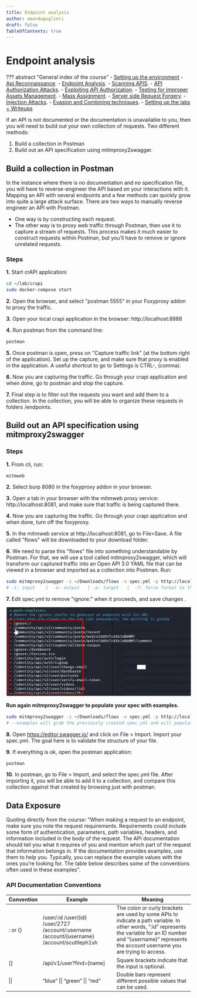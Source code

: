 ```yaml
---
title: Endpoint analysis
author: amandaguglieri
draft: false
TableOfContents: true
---
```


# Endpoint analysis

??? abstract "General index of the course"
    - [Setting up the environment](setting-up-kali.md)
    - [Api Reconnaissance](api-authentication-attacks.md).
    - [Endpoint Analysis](endpoint-analysis.md).
    - [Scanning APIS](scanning-apis.md).
    - [API Authorization Attacks](api-authentication-attacks.md).
    - [Exploiting API Authorization](exploiting-api-authorization.md).
    - [Testing for Improper Assets Management](improper-assets-management.md).
    - [Mass Assignment](mass-assignment.md).
    - [Server side Request Forgery](server-side-request-forgery-ssrf.md).
    - [Injection Attacks](injection-attacks.md). 
    - [Evasion and Combining techniques](evasion-combining-techniques.md).
    - [Setting up the labs + Writeups](other-labs.md)

If an API is not documented or the documentation is unavailable to you, then you will need to build out your own collection of requests. Two different methods:

1. Build a collection in Postman
2. Build out an API specification using mitmproxy2swagger.

## Build a collection in Postman

In the instance where there is no documentation and no specification file, you will have to reverse-engineer the API based on your interactions with it. Mapping an API with several endpoints and a few methods can quickly grow into quite a large attack surface.  There are two ways to manually reverse engineer an API with Postman. 

- One way is by constructing each request. 
- The other way is to proxy web traffic through Postman, then use it to capture a stream of requests. This process makes it much easier to construct requests within Postman, but you’ll have to remove or ignore unrelated requests. 

### Steps

**1.** Start crAPI applicationi

```bash
cd ~/lab/crapi
sudo docker-compose start
```

**2.** Open the browser, and select "postman 5555" in your Foxyproxy addon to proxy the traffic. 

**3.** Open your local crapi application in the browser: http://localhost:8888

**4.** Run postman from the command line:

```bash
postman
```

**5.** Once postman is open, press on "Capture traffic link" (at the bottom right of the application). Set up the capture, and make sure that proxy is enabled in the application. A useful shortcut to go to Settings is CTRL-, (comma).

**6.** Now you are capturing the traffic. Go through your crapi application and when done, go to postman and stop the capture. 

**7.** Final step is to filter out the requests you want and add them to a collection. In the collection, you will be able to organize these requests in folders /endpoints.


## Build out an API specification using mitmproxy2swagger

### Steps

**1.** From cli, run:

```bash
mitmweb
```

**2.** Select burp 8080 in the foxyproxy addon in your browser.

**3.** Open a tab in your browser with the mitmweb proxy service: http://localhost:8081, and make sure that traffic is being captured there.

**4.** Now you are capturing the traffic. Go through your crapi application and when done, turn off the foxyproxy.

**5.** In the mitmweb service at http://localhost:8081, go to File>Save. A file called "flows" will be downloaded to your download folder.

**6.** We need to parse this "flows" file into something understandable by Postman. For that, we will use a tool called mitmproxy2swagger, which will transform our captured traffic into an Open API 3.0 YAML file that can be viewed in a browser and imported as a collection into Postman. Run:

```bash
sudo mitmproxy2swagger -i ~/Downloads/flows -o spec.yml -p http://localhost:8888/ -f flow 
# -i: input    |  -o: output   | -p: target   |  -f: force format to the specified.
```

**7.** Edit spec.yml to remove "ignore:" when it proceeds, and save changes . 

![ignore](../img/ignore.png) 

**Run again mitmproxy2swagger to populate your spec with examples.**

```bash
sudo mitmproxy2swagger -i ~/Downloads/flows -o spec.yml -p http://localhost:8888/ -f flow --examples
# --examples will grab the previously created spec.yml and will populate it with real examples. We do this in two steps to avoid creating examples for request out of scope.  
```

**8.** Open https://editor.swagger.io/ and click on File > Import. Import your spec.yml. The goal here is to validate the structure of your file.

**9.** If everything is ok, open the postman application:

```bash
postman
```

**10.** In postman, go to File > Import, and select the spec.yml file. After importing it, you will be able to add it to a collection, and compare this collection against that created by browsing just with postman.


## Data Exposure

Quoting directly from the course: "When making a request to an endpoint, make sure you note the request requirements. Requirements could include some form of authentication, parameters, path variables, headers, and information included in the body of the request. The API documentation should tell you what it requires of you and mention which part of the request that information belongs in. If the documentation provides examples, use them to help you. Typically, you can replace the example values with the ones you’re looking for. The table below describes some of the conventions often used in these examples".

### API Documentation Conventions

| Convention | Example | Meaning |
| ---------- | ------- | ------- |
| : or {} | /user/:id /user/{id} /user/2727 /account/:username  /account/{username}  /account/scuttleph1sh |  The colon or curly brackets are used by some APIs to indicate a path variable. In other words, “:id” represents the variable for an ID number and “{username}” represents the account username you are trying to access. | 
|  [] | /api/v1/user?find=[name] | Square brackets indicate that the input is optional. |
| \|\| | “blue” \|\| “green” \|\| “red” | Double bars represent different possible values that can be used. |
